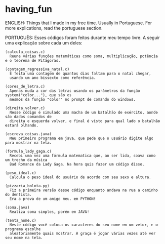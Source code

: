 # having_fun

ENGLISH:
  Things that I made in my free time. Usually in Portuguese.
  For more explications, read the portuguese section.
  
PORTUGUÊS:
  Esses códigos foram feitos durante meu tempo livre.
  A seguir uma explicação sobre cada um deles:
  
    (calcula_coisas.c)
      Reune várias funçôes matemáticas como soma, multiplicação, potência e o teorema de Pitágoras.
      
    (contagem_regressiva_natal.c)
      É feita uma contagem de quantos dias faltam para o natal chegar,
      usando um ano bissexto como referência.
      
    (cores_de_letra.c)
      Apenas muda a cor das letras usando os parâmetros da função system("color..."), que são os 
      mesmos da função "color" no prompt de comando do windows.
      
    (direita_volver.c)
      Nesse código é simulado uma macha de um batalhão de exército, aonde são dados comandos de
      direita e esquerda volver, e final é visto para qual lado o batalhão estará olhando.
      
    (escreva_coisas.java)
      Meu primeiro programa em java, que pede que o usuário digite algo para mostrar na tela.
      
    (formula_lady_gaga.c)
      Recebi uma vez uma fórmula matematica que, ao ser lida, soava como um trecho da música
      Bad Romance da Lady Gaga. Na hora quis fazer um código disso.
      
    (peso_ideal.c)
      Calcula o peso ideal do usuário de acordo com seu sexo e altura.
      
    (pizzaria_bolota.py)
      Fiz a primeira versão desse código enquanto andava na rua a caminho do dentista.
      Era a prova de um amigo meu. em PYTHON!
      
    (soma.java)
      Realiza soma simples, porém em JAVA!
      
    (tenta_nome.c)
      Neste código você coloca os caracteres do seu nome em um vetor, e o programa escolhe
      aleatoriamente quais mostrar. A graça é jogar várias vezes até ver seu nome na tela.

